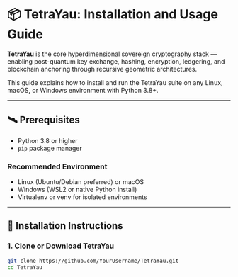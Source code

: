 # 📦 TetraYau: Installation and Usage Guide

**TetraYau** is the core hyperdimensional sovereign cryptography stack — enabling post-quantum key exchange, hashing, encryption, ledgering, and blockchain anchoring through recursive geometric architectures.

This guide explains how to install and run the TetraYau suite on any Linux, macOS, or Windows environment with Python 3.8+.

---

## 🛰 Prerequisites

- Python 3.8 or higher
- `pip` package manager

### Recommended Environment
- Linux (Ubuntu/Debian preferred) or macOS
- Windows (WSL2 or native Python install)
- Virtualenv or venv for isolated environments

---

## 📜 Installation Instructions

### 1. Clone or Download TetraYau

```bash
git clone https://github.com/YourUsername/TetraYau.git
cd TetraYau
